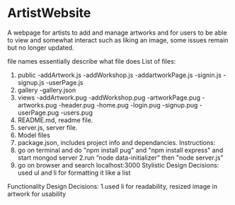 # ArtistWebsite
A webpage for artists to add and manage artworks and for users to be able to view and somewhat interact such as liking an image, some issues remain but no longer updated.

file names essentially describe what file does
List of files:
1. public
-addArtwork.js
-addWorkshop.js
-addartworkPage.js
-signin.js
-signup.js
-userPage.js
2. gallery
-gallery.json
3. views
-addArtwork.pug
-addWorkshop.pug
-artworkPage.pug
-artworks.pug
-header.pug
-home.pug
-login.pug
-signup.pug
-userPage.pug
-users.pug
4. README.md, readme file.
5. server.js, server file.
6. Model files
7. package.json, includes project info and dependancies.
Instructions:
1. go on terminal and do "npm install pug" and "npm install express" and start mongod server
2.run “node data-initializer” then "node server.js"
3. go on browser and search localhost:3000
Stylistic Design Decisions:
used ul and li for formatting it like a list


Functionality Design Decisions:
1.used li for readability, resized image in artwork for usability
